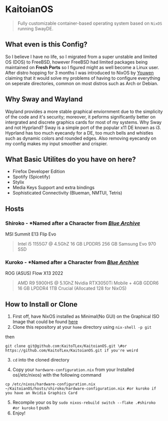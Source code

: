 # KaitoianOS
> Fully customizable container-based operating system based on ```NixOS``` running SwayDE. 
## What even is this Config?
So I believe I have no life, so I migrated from a super unstable and limited OS (DOS) to FreeBSD, however FreeBSD had limited packages being maintained on **Fresh Ports** so I figured might as well become a Linux user. After distro hopping for 3 months I was introduced to NixOS by [Youwen](https://youwen.dev) claiming that it would solve my problems of having to configure everything on seperate directories, common on most distros such as Arch or Debian. 
## Why Sway and Wayland
Wayland provides a more stable graphical enviornment due to the simplicity of the code and it's security; moreover, it peforms significantly better on intergrated and discrete graphics cards for most of my systems. Why Sway and not Hyprland? Sway is a simple port of the popular x11 DE known as i3. Hyprland has too much eyecandy for a DE, too much bells and whistles such as dynamic colors and rounded edges. Also removing eyecandy on my config makes my input smoother and crispier. 
## What Basic Utilites do you have on here? 
- Firefox Developer Edition
- Spotify (Spicetify)
- Stylix
- Media Keys Support and extra bindings
- Sophisticated Connectivity (Blueman, NMTUI, Tetris)
## Hosts
### Shiroko - *Named after a Character from [*Blue Archive*](https://schaledb.com/student/shiroko)
MSI Summit E13 Flip Evo
> Intel i5 1155G7 @ 4.5GhZ
> 16 GB LPDDR5
> 256 GB Samsung Evo 970 SSD
### Kuroko - *Named after a Character from [*Blue Archive*](https://bluearchive.fandom.com/wiki/Shiroko_Terror)
ROG (ASUS) Flow X13 2022
> AMD R9 5900HS @ 5.1GhZ
> Nvidia RTX3050Ti Mobile + 4GB GDDR6
> 16 GB LPDDR4
> 1TB Crucial (Allocated 128 for NixOS)
## How to Install or Clone

1. First off, have NixOS installed as Minimal(No GUI) on the Graphical ISO Image that could be found [here](https://nixos.org/download/#nix-install-linux)
2. Clone this repository at your ```home``` directory using 
`nix-shell -p git`

then 

`git clone git@github.com:KaitoTLex/KaitoianOS.git \#or https://github.com/KaitoTLex/KaitoianOS.git if you're weird`

3. ```cd``` into the cloned directory

4. Copy your ```hardware-configuration.nix``` from your Installed os(/etc/nixos) with the following command

`cp /etc/nixos/hardware-configuration.nix ~/KaitoianOS/hosts/shiroko/hardware-configuration.nix #or kuroko if you have an Nvidia Graphics Card`

5. Recompile your os by 
`sudo nixos-rebuild switch --flake .#shiroko #or kuroko`
t push
6. Enjoy!
